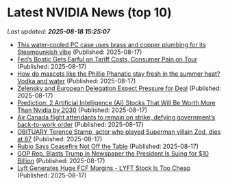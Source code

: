 # Latest NVIDIA News (top 10)
_Last updated: **2025-08-18 15:25:07**_

- [This water-cooled PC case uses brass and copper plumbing for its Steampunkish vibe](https://www.yankodesign.com/2025/08/17/this-water-cooled-pc-case-uses-brass-and-copper-plumbing-for-its-steampunkish-vibe/) (Published: 2025-08-17)
- [Fed’s Bostic Gets Earful on Tariff Costs, Consumer Pain on Tour](https://biztoc.com/x/be21f392af74c8a2) (Published: 2025-08-17)
- [How do mascots like the Phillie Phanatic stay fresh in the summer heat? Vodka and water](https://biztoc.com/x/6cda4155dd82f37c) (Published: 2025-08-17)
- [Zelensky and European Delegation Expect Pressure for Deal](https://biztoc.com/x/8c47b36fe675fd8e) (Published: 2025-08-17)
- [Prediction: 2 Artificial Intelligence (AI) Stocks That Will Be Worth More Than Nvidia by 2030](https://consent.yahoo.com/v2/collectConsent?sessionId=1_cc-session_4dbfd713-ae17-42e0-878e-e60c4b1ee549) (Published: 2025-08-17)
- [Air Canada flight attendants to remain on strike, defying government’s back-to-work order](https://biztoc.com/x/0d49098b501ee20a) (Published: 2025-08-17)
- [OBITUARY Terence Stamp, actor who played Superman villain Zod, dies at 87](https://biztoc.com/x/51a789f44aba8e32) (Published: 2025-08-17)
- [Rubio Says Ceasefire Not Off the Table](https://biztoc.com/x/8acd4a507c7a7245) (Published: 2025-08-17)
- [GOP Rep. Blasts Trump in Newspaper the President Is Suing for $10 Billion](https://www.thedailybeast.com/republican-representative-john-moolenaar-blasts-trump-in-newspaper-prez-is-suing-for-10b/) (Published: 2025-08-17)
- [Lyft Generates Huge FCF Margins - LYFT Stock Is Too Cheap](https://biztoc.com/x/82b84de2e1749667) (Published: 2025-08-17)
